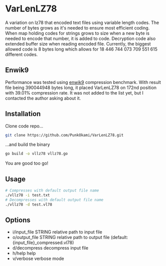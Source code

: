 # VarLenLZ78
A variation on lz78 that encoded text files using variable length codes. The number of bytes grows as it's needed to ensure most
efficient coding. When map holding codes for strings grows to size when a new byte is needed to encode that number, it is added to code.
Decryption code also extended buffer size when reading encoded file. Currently, the biggest allowed code is 8 bytes long which allows for
18 446 744 073 709 551 615 different codes. 

## Enwik9
Performance was tested using [enwik9](https://mattmahoney.net/dc/text.html) compression benchmark. With result file being 390044948 bytes long, 
it placed VarLenLZ78 on 172nd position with 39.01% compression rate. It was not added to the list yet, but I contacted the author asking about it.

## Installation
Clone code repo...
```zsh
git clone https://github.com/PunkOkami/VarLenLZ78.git
```
...and build the binary
```zsh
go build -o vllz78 vllz78.go
```
You are good too go!

## Usage
```zsh
# Compresses with default output file name
./vllz78 -i test.txt
# Decompresses with default output file name
./vllz78 -d test.vl78
```
## Options
- i/input_file STRING    relative path to input file
- o/output_file STRING   relative path to output file (default: {input_file}_compressed.vl78)
- d/decompress           decompress input file
- h/help                 help
- v/verbose              verbose mode